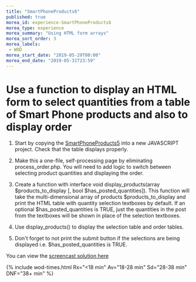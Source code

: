 ```yaml
--- 
title: "SmartPhoneProducts6" 
published: true 
morea_id: experience-SmartPhoneProducts6
morea_type: experience 
morea_summary: "Using HTML form arrays"
morea_sort_order: 3 
morea_labels:
 - WOD
morea_start_date: "2019-05-29T00:00"
morea_end_date: "2019-05-31T23:59"
---
```


# Use a function to display an HTML form to select quantities from a table of Smart Phone products and also to display order

1. Start by copying the [SmartPhoneProducts5](../110.HTML-forms/experience-SmartPhoneProducts5.html) into a new JAVASCRIPT project. Check that the table displays properly.

2. Make this a one-file, self-processing page by eliminating process_order.php. You will need to add logic to switch between selecting product quantities and displaying the order.

3. Create a function with interface void display_products(array $products_to_display [, bool $has_posted_quantities]). This function will take the multi-dimensional array of products $products_to_display and print the HTML table with quantity selection textboxes by default. If an optional $has_posted_quantities is TRUE, just the quantities in the post from the textboxes will be shown in place of the selection textboxes.  

4. Use display_products() to display the selection table and order tables.

5. Don't forget to not print the submit button if the selections are being displayed i.e. $has_posted_quantities is TRUE.


You can view the [screencast solution here](https://youtu.be/SHMozKQ-44k) 

{% include wod-times.html Rx="<18 min" Av="18-28 min" Sd="28-38 min" DNF="38+ min" %}